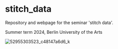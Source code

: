 # stitch_data
Repository and webpage for the seminar 'stitch data'.

Summer term 2024, Berlin University of the Arts


![52955303523_c48147a6d6_k](https://github.com/wearablecomputing/stitch_data/assets/68007113/dff1321f-3931-4414-bdfa-352388bda894)
